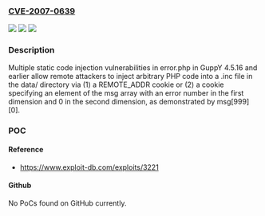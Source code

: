 ### [CVE-2007-0639](https://cve.mitre.org/cgi-bin/cvename.cgi?name=CVE-2007-0639)
![](https://img.shields.io/static/v1?label=Product&message=n%2Fa&color=blue)
![](https://img.shields.io/static/v1?label=Version&message=n%2Fa&color=blue)
![](https://img.shields.io/static/v1?label=Vulnerability&message=n%2Fa&color=brighgreen)

### Description

Multiple static code injection vulnerabilities in error.php in GuppY 4.5.16 and earlier allow remote attackers to inject arbitrary PHP code into a .inc file in the data/ directory via (1) a REMOTE_ADDR cookie or (2) a cookie specifying an element of the msg array with an error number in the first dimension and 0 in the second dimension, as demonstrated by msg[999][0].

### POC

#### Reference
- https://www.exploit-db.com/exploits/3221

#### Github
No PoCs found on GitHub currently.

